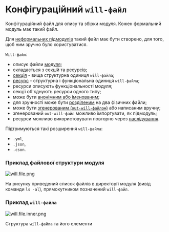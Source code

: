 # Конфігураційний <code>will-файл</code>

Конфігураційний файл для опису та збірки модуля. Кожен формальний модуль має такий файл.

Для [неформальних підмодулів](SubmoduleInformal.md) такий файл має бути створено, для того, щоб ним зручно було користуватися.

`Will-файл`:
- описує файли [модуля](Module.md#Модуль);
- складається з секцій та ресурсів;
- [секція](Structure.md#Секція-will-файла) - вища структурна одиниця `will-файлa`;
- [ресурс](Structure.md#Ресурси) - структурна і функціональна одиниця `will-файлa`;
- ресурси описують функціональності модуля;
- секції об'єднують ресурси одного типу;
- може бути [анонімним або іменованим](WillFileNamedAndSplit.md#Іменований-will-файл);
- для зручності може бути [розділеним](WillFileNamedAndSplit.md#Спліт-will-файл) на два фізичних файли;
- може бути [згенерованим (`out-will-файлом`)](Export.md#експортований-will-файл-out-will-файл) або написаним вручну;
- згенерований `out-will-файл` можливо імпортувати, як підмодуль;
- ресурси можливо використовувати повторно через [наслідування](Inheritance.md).

Підтримуються такі розширення `will-файла`:
- `.yml`,
- `.json`,
- `.cson`.  

### Приклад файлової структури модуля

![will.file.png](./Images/will.file.png)

На рисунку приведений список файлів в директорії модуля (вивід команди `ls -al`), прямокутником позначений `will-файл`.

### Приклад `will-файла`

![will.file.inner.png](./Images/will.file.inner.png)

Структура `will-файла` та його елементи
